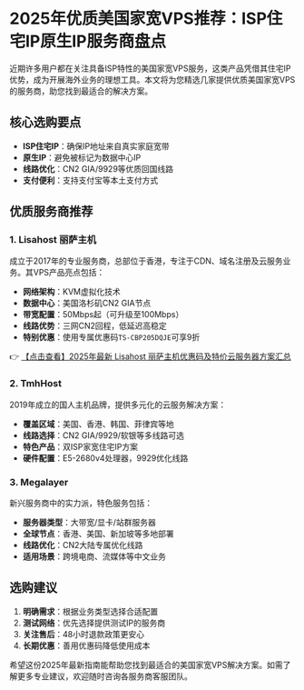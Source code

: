 # 2025年优质美国家宽VPS推荐：ISP住宅IP原生IP服务商盘点

近期许多用户都在关注具备ISP特性的美国家宽VPS服务，这类产品凭借其住宅IP优势，成为开展海外业务的理想工具。本文将为您精选几家提供优质美国家宽VPS的服务商，助您找到最适合的解决方案。

## 核心选购要点
- **ISP住宅IP**：确保IP地址来自真实家庭宽带
- **原生IP**：避免被标记为数据中心IP
- **线路优化**：CN2 GIA/9929等优质回国线路
- **支付便利**：支持支付宝等本土支付方式

## 优质服务商推荐

### 1. Lisahost 丽萨主机
成立于2017年的专业服务商，总部位于香港，专注于CDN、域名注册及云服务业务。其VPS产品亮点包括：

- **网络架构**：KVM虚拟化技术
- **数据中心**：美国洛杉矶CN2 GIA节点
- **带宽配置**：50Mbps起（可升级至100Mbps）
- **线路优势**：三网CN2回程，低延迟高稳定
- **特别优惠**：使用专属优惠码`TS-CBP205DQJE`可享9折

👉 [【点击查看】2025年最新 Lisahost 丽萨主机优惠码及特价云服务器方案汇总](https://bit.ly/lisazhuji)

### 2. TmhHost
2019年成立的国人主机品牌，提供多元化的云服务解决方案：

- **覆盖区域**：美国、香港、韩国、菲律宾等地
- **线路选择**：CN2 GIA/9929/软银等多线路可选
- **特色产品**：双ISP家宽住宅IP方案
- **硬件配置**：E5-2680v4处理器，9929优化线路

### 3. Megalayer
新兴服务商中的实力派，特色服务包括：

- **服务器类型**：大带宽/显卡/站群服务器
- **全球节点**：香港、美国、新加坡等多地部署
- **线路优化**：CN2大陆专属优化线路
- **适用场景**：跨境电商、流媒体等中文业务

## 选购建议
1. **明确需求**：根据业务类型选择合适配置
2. **测试网络**：优先选择提供测试IP的服务商
3. **关注售后**：48小时退款政策更安心
4. **长期优惠**：善用优惠码降低使用成本

希望这份2025年最新指南能帮助您找到最适合的美国家宽VPS解决方案。如需了解更多专业建议，欢迎随时咨询各服务商客服团队。